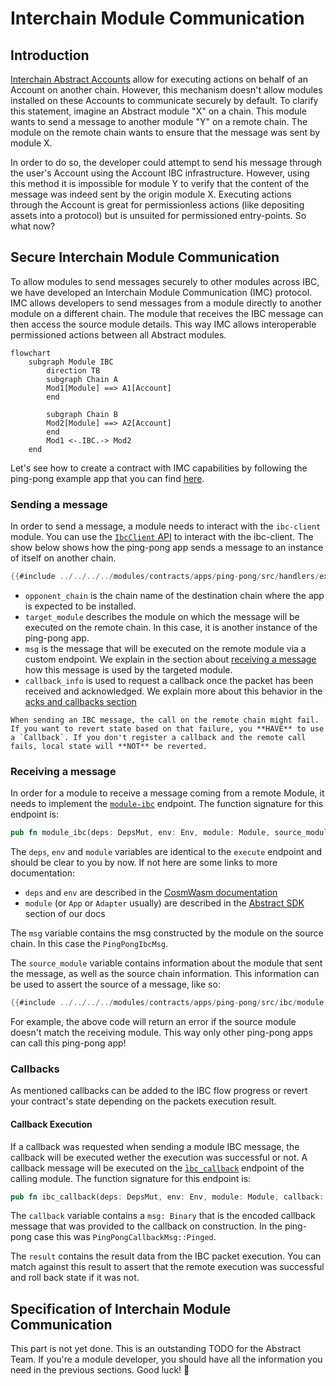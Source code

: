 # Interchain Module Communication

## Introduction

[Interchain Abstract Accounts](./account-ibc.md) allow for executing actions on behalf of an Account on another chain. However, this mechanism doesn't allow modules installed on these Accounts to communicate securely by default. To clarify this statement, imagine an Abstract module "X" on a chain. This module wants to send a message to another module "Y" on a remote chain. The module on the remote chain wants to ensure that the message was sent by module X.

In order to do so, the developer could attempt to send his message through the user's Account using the Account IBC infrastructure. However, using this method it is impossible for module Y to verify that the content of the message was indeed sent by the origin module X. Executing actions through the Account is great for permissionless actions (like depositing assets into a protocol) but is unsuited for permissioned entry-points. So what now?

## Secure Interchain Module Communication

To allow modules to send messages securely to other modules across IBC, we have developed an Interchain Module Communication (IMC) protocol. IMC allows developers to send messages from a module directly to another module on a different chain. The module that receives the IBC message can then access the source module details. This way IMC allows interoperable permissioned actions between all Abstract modules.

```mermaid
flowchart
    subgraph Module IBC
        direction TB
        subgraph Chain A
        Mod1[Module] ==> A1[Account]
        end

        subgraph Chain B
        Mod2[Module] ==> A2[Account]
        end
        Mod1 <-.IBC.-> Mod2
    end
```

Let's see how to create a contract with IMC capabilities by following the ping-pong example app that you can find <a href="https://github.com/AbstractSDK/abstract/blob/main/modules/contracts/apps/ping-pong/README.md" target="_blank">here</a>.

### Sending a message

In order to send a message, a module needs to interact with the `ibc-client` module. You can use the <a href="https://docs.rs/abstract-sdk/latest/abstract_sdk/struct.IbcClient.html" target="_blank">`IbcClient` API</a> to interact with the ibc-client. The show below shows how the ping-pong app sends a message to an instance of itself on another chain.

```rust
{{#include ../../../../modules/contracts/apps/ping-pong/src/handlers/execute.rs:ibc_client}}
```

- `opponent_chain` is the chain name of the destination chain where the app is expected to be installed.
- `target_module` describes the module on which the message will be executed on the remote chain. In this case, it is another instance of the ping-pong app.
- `msg` is the message that will be executed on the remote module via a custom endpoint. We explain in the section about [receiving a message](#receiving-a-message) how this message is used by the targeted module.
- `callback_info` is used to request a callback once the packet has been received and acknowledged. We explain more about this behavior in the [acks and callbacks section](#acknowledgements-and-callbacks)

```admonish warning
When sending an IBC message, the call on the remote chain might fail. If you want to revert state based on that failure, you **HAVE** to use a `Callback`. If you don't register a callback and the remote call fails, local state will **NOT** be reverted.
```

### Receiving a message

In order for a module to receive a message coming from a remote Module, it needs to implement the [`module-ibc`](../4_get_started/3_module_builder.md#module-ibc) endpoint. The function signature for this endpoint is:

```rust
pub fn module_ibc(deps: DepsMut, env: Env, module: Module, source_module: ModuleIbcInfo, msg: Binary) -> Result<Response, Error>;
```

The `deps`, `env` and `module` variables are identical to the `execute` endpoint and should be clear to you by now. If not here are some links to more documentation:

- `deps` and `env` are described in the <a target="blank" href="https://docs.cosmwasm.com/docs/smart-contracts/contract-semantics">CosmWasm documentation</a>
- `module` (or `App` or `Adapter` usually) are described in the [Abstract SDK](../4_get_started/4_sdk.md) section of our docs

The `msg` variable contains the msg constructed by the module on the source chain. In this case the `PingPongIbcMsg`.

The `source_module` variable contains information about the module that sent the message, as well as the source chain information. This information can be used to assert the source of a message, like so:

```rust
{{#include ../../../../modules/contracts/apps/ping-pong/src/ibc/module.rs:module_ibc}}
```

For example, the above code will return an error if the source module doesn't match the receiving  module. This way only other ping-pong apps can call this ping-pong app!

### Callbacks

As mentioned callbacks can be added to the IBC flow progress or revert your contract's state depending on the packets execution result.

#### Callback Execution

If a callback was requested when sending a module IBC message, the callback will be executed wether the execution was successful or not. A callback message will be executed on the ̀[`ibc_callback`](./4_get_started/3_module_builder.md#ibc-callback) endpoint of the calling module. The function signature for this endpoint is:

```rust
pub fn ibc_callback(deps: DepsMut, env: Env, module: Module, callback: Callback, result: IbcResult,) -> Result<Response, Error>;
```

The `callback` variable contains a `msg: Binary` that is the encoded callback message that was provided to the callback on construction. In the ping-pong case this was `PingPongCallbackMsg::Pinged`.

The `result` contains the result data from the IBC packet execution. You can match against this result to assert that the remote execution was successful and roll back state if it was not.

## Specification of Interchain Module Communication

This part is not yet done. This is an outstanding TODO for the Abstract Team. If you're a module developer, you should have all the information you need in the previous sections. Good luck! 🚀
